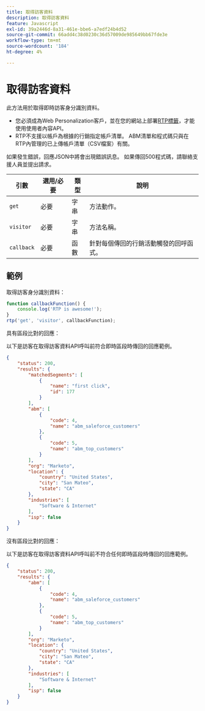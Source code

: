```yaml
---
title: 取得訪客資料
description: 取得訪客資料
feature: Javascript
exl-id: 39a2446d-8a31-461e-bbe6-a7edf24b4d52
source-git-commit: 66add4c38d0230c36d57009de985649bb67fde3e
workflow-type: tm+mt
source-wordcount: '184'
ht-degree: 4%

---
```


# 取得訪客資料

此方法用於取得即時訪客身分識別資料。

- 您必須成為Web Personalization客戶，並在您的網站上部署[RTP標籤](https://experienceleague.adobe.com/zh-hant/docs/marketo/using/product-docs/web-personalization/rtp-tag-implementation/deploy-the-rtp-javascript)，才能使用使用者內容API。
- RTP不支援以帳戶為根據的行銷指定帳戶清單。 ABM清單和程式碼只與在RTP內管理的已上傳帳戶清單（CSV檔案）有關。

如果發生錯誤，回應JSON中將會出現錯誤訊息。 如果傳回500程式碼，請聯絡支援人員並提出請求。

| 引數 | 選用/必要 | 類型 | 說明 |
|---|---|---|---|
| `get` | 必要 | 字串 | 方法動作。 |
| `visitor` | 必要 | 字串 | 方法名稱。 |
| `callback` | 必要 | 函數 | 針對每個傳回的行銷活動觸發的回呼函式。 |

## 範例

取得訪客身分識別資料：

```javascript
function callbackFunction() {
    console.log('RTP is awesome!');
}
rtp('get', 'visitor', callbackFunction);
```

具有區段比對的回應：

以下是訪客在取得訪客資料API呼叫前符合即時區段時傳回的回應範例。

```json
{
    "status": 200,
    "results": {
        "matchedSegments": [
            {
                "name": "first click",
                "id": 177
            }
        ],
        "abm": [
            {
                "code": 4,
                "name": "abm_saleforce_customers"
            },
            {
                "code": 5,
                "name": "abm_top_customers"
            }
        ],
        "org": "Marketo",
        "location": {
            "country": "United States",
            "city": "San Mateo",
            "state": "CA"
        },
        "industries": [
            "Software & Internet"
        ],
        "isp": false
    }
}
```

沒有區段比對的回應：

以下是訪客在取得訪客資料API呼叫前不符合任何即時區段時傳回的回應範例。

```json
{
    "status": 200,
    "results": {
        "abm": [
            {
                "code": 4,
                "name": "abm_saleforce_customers"
            },
            {
                "code": 5,
                "name": "abm_top_customers"
            }
        ],
        "org": "Marketo",
        "location": {
            "country": "United States",
            "city": "San Mateo",
            "state": "CA"
        },
        "industries": [
            "Software & Internet"
        ],
        "isp": false
    }
}
```
